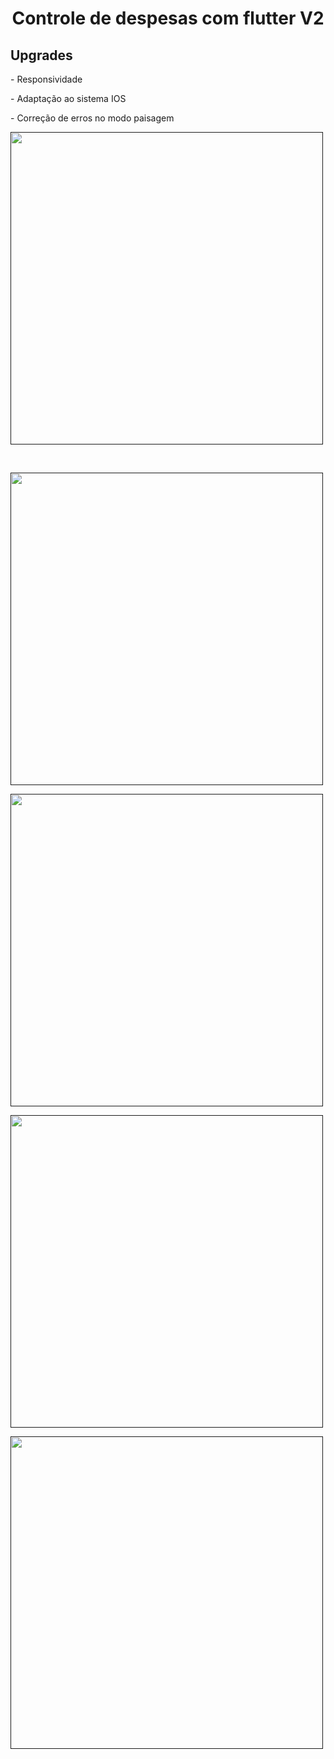<h1 align="center" >Controle de despesas com flutter V2</h1>
<h2>Upgrades</h2>
<p>- Responsividade</p>
<p>- Adaptação ao sistema IOS</p>
<p>- Correção de erros no modo paisagem</p>




<p><a href="" target="_blank" align='left'><img src="https://drive.google.com/uc?export=view&id=1_YBMYr03NN6diUuy2QqVnd5Ik_DamSi5" width="500"></a></p><br>
<p><a href="" target="_blank" align='left'><img src="https://drive.google.com/uc?export=view&id=1LeP_T7jB3ZiSHKbRl1cvBLEEWg-L_pYk" width="500"></a></p>
<p><a href="" target="_blank" align='left'><img src="https://drive.google.com/uc?export=view&id=1iONwgHbVpwoy6CDjH3PNWw7Nz5qmUkTr" width="500"></a></p>
<p><a href="" target="_blank" align='left'><img src="https://drive.google.com/uc?export=view&id=1PcDgRUNoNsOaqMJnix2ivSwdpRfiaPwD" width="500"></a></p>
<p><a href="" target="_blank" align='left'><img src="https://drive.google.com/uc?export=view&id=1PcDgRUNoNsOaqMJnix2ivSwdpRfiaPwD" width="500"></a></p>
